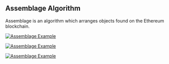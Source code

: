 ## Assemblage Algorithm

Assemblage is an algorithm which arranges objects found on the Ethereum blockchain.

[![Assemblage Example](https://assemblage.ee/images/1.jpg)](http://assemblage.ee/)

[![Assemblage Example](https://assemblage.ee/images/4.jpg)](http://assemblage.ee/)

[![Assemblage Example](https://assemblage.ee/images/7.jpg)](http://assemblage.ee/)